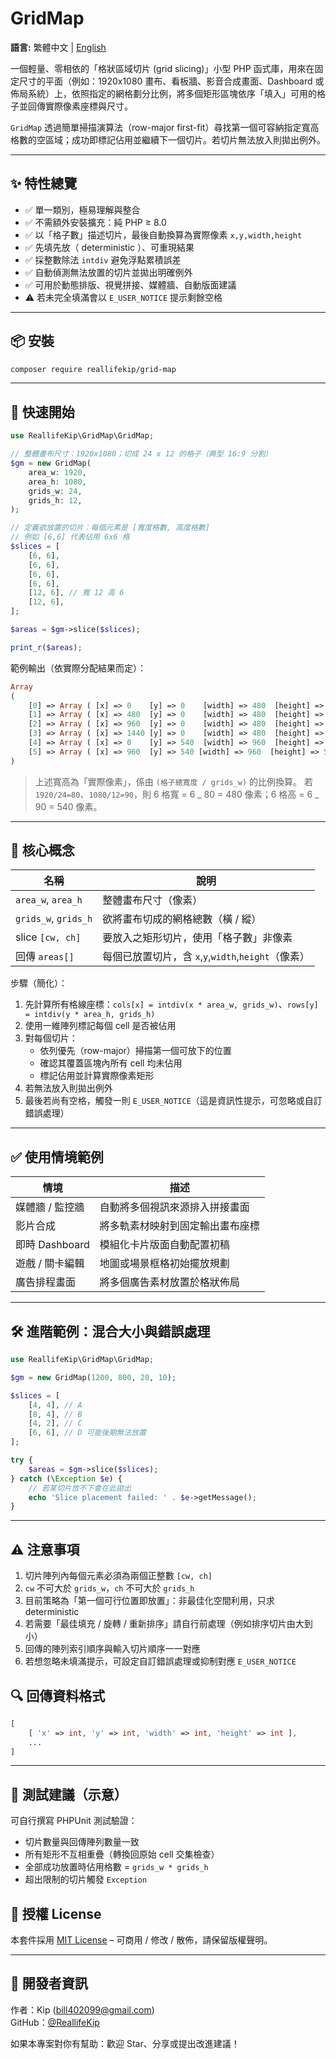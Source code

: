 # GridMap

**語言:** 繁體中文 | [English](README.en.md)

一個輕量、零相依的「格狀區域切片 (grid slicing)」小型 PHP 函式庫，用來在固定尺寸的平面（例如：1920x1080 畫布、看板牆、影音合成畫面、Dashboard 或佈局系統）上，依照指定的網格劃分比例，將多個矩形區塊依序「填入」可用的格子並回傳實際像素座標與尺寸。

`GridMap` 透過簡單掃描演算法（row-major first-fit）尋找第一個可容納指定寬高格數的空區域；成功即標記佔用並繼續下一個切片。若切片無法放入則拋出例外。

---

## ✨ 特性總覽

- ✅ 單一類別，極易理解與整合
- ✅ 不需額外安裝擴充：純 PHP ≥ 8.0
- ✅ 以「格子數」描述切片，最後自動換算為實際像素 `x,y,width,height`
- ✅ 先填先放（ deterministic ）、可重現結果
- ✅ 採整數除法 `intdiv` 避免浮點累積誤差
- ✅ 自動偵測無法放置的切片並拋出明確例外
- ✅ 可用於動態排版、視覺拼接、媒體牆、自動版面建議
- ⚠️ 若未完全填滿會以 `E_USER_NOTICE` 提示剩餘空格

---

## 📦 安裝

```bash
composer require reallifekip/grid-map
```

---

## 🚀 快速開始

```php
use ReallifeKip\GridMap\GridMap;

// 整體畫布尺寸：1920x1080；切成 24 x 12 的格子（典型 16:9 分割）
$gm = new GridMap(
	area_w: 1920,
	area_h: 1080,
	grids_w: 24,
	grids_h: 12,
);

// 定義欲放置的切片：每個元素是 [寬度格數, 高度格數]
// 例如 [6,6] 代表佔用 6x6 格
$slices = [
	[6, 6],
	[6, 6],
	[6, 6],
	[6, 6],
	[12, 6], // 寬 12 高 6
	[12, 6],
];

$areas = $gm->slice($slices);

print_r($areas);
```

範例輸出（依實際分配結果而定）：

```php
Array
(
	[0] => Array ( [x] => 0    [y] => 0    [width] => 480  [height] => 540 )
	[1] => Array ( [x] => 480  [y] => 0    [width] => 480  [height] => 540 )
	[2] => Array ( [x] => 960  [y] => 0    [width] => 480  [height] => 540 )
	[3] => Array ( [x] => 1440 [y] => 0    [width] => 480  [height] => 540 )
	[4] => Array ( [x] => 0    [y] => 540  [width] => 960  [height] => 540 )
	[5] => Array ( [x] => 960  [y] => 540 [width] => 960  [height] => 540 )
)
```

> 上述寬高為「實際像素」，係由 `(格子總寬度 / grids_w)` 的比例換算。
> 若 `1920/24=80`、`1080/12=90`，則 6 格寬 = 6 _ 80 = 480 像素；6 格高 = 6 _ 90 = 540 像素。

---

## 🧠 核心概念

| 名稱                 | 說明                                                |
| -------------------- | --------------------------------------------------- |
| `area_w`, `area_h`   | 整體畫布尺寸（像素）                                |
| `grids_w`, `grids_h` | 欲將畫布切成的網格總數（橫 / 縱）                   |
| slice `[cw, ch]`     | 要放入之矩形切片，使用「格子數」非像素              |
| 回傳 `areas[]`       | 每個已放置切片，含 `x`,`y`,`width`,`height`（像素） |

步驟（簡化）：

1. 先計算所有格線座標：`cols[x] = intdiv(x * area_w, grids_w)`、`rows[y] = intdiv(y * area_h, grids_h)`
2. 使用一維陣列標記每個 cell 是否被佔用
3. 對每個切片：
   - 依列優先（row-major）掃描第一個可放下的位置
   - 確認其覆蓋區塊內所有 cell 均未佔用
   - 標記佔用並計算實際像素矩形
4. 若無法放入則拋出例外
5. 最後若尚有空格，觸發一則 `E_USER_NOTICE`（這是資訊性提示，可忽略或自訂錯誤處理）

---

## ✅ 使用情境範例

| 情境            | 描述                             |
| --------------- | -------------------------------- |
| 媒體牆 / 監控牆 | 自動將多個視訊來源排入拼接畫面   |
| 影片合成        | 將多軌素材映射到固定輸出畫布座標 |
| 即時 Dashboard  | 模組化卡片版面自動配置初稿       |
| 遊戲 / 關卡編輯 | 地圖或場景框格初始擺放規劃       |
| 廣告排程畫面    | 將多個廣告素材放置於格狀佈局     |

---

## 🛠️ 進階範例：混合大小與錯誤處理

```php
use ReallifeKip\GridMap\GridMap;

$gm = new GridMap(1200, 800, 20, 10);

$slices = [
	[4, 4], // A
	[8, 4], // B
	[4, 2], // C
	[6, 6], // D 可能後期無法放置
];

try {
	$areas = $gm->slice($slices);
} catch (\Exception $e) {
	// 若某切片放不下會在此拋出
	echo 'Slice placement failed: ' . $e->getMessage();
}
```

---

## ⚠️ 注意事項

1. 切片陣列內每個元素必須為兩個正整數 `[cw, ch]`
2. `cw` 不可大於 `grids_w`，`ch` 不可大於 `grids_h`
3. 目前策略為「第一個可行位置即放置」：非最佳化空間利用，只求 deterministic
4. 若需要「最佳填充 / 旋轉 / 重新排序」請自行前處理（例如排序切片由大到小）
5. 回傳的陣列索引順序與輸入切片順序一一對應
6. 若想忽略未填滿提示，可設定自訂錯誤處理或抑制對應 `E_USER_NOTICE`

## 🔍 回傳資料格式

```php
[
	[ 'x' => int, 'y' => int, 'width' => int, 'height' => int ],
	...
]
```

---

## 🧪 測試建議（示意）

可自行撰寫 PHPUnit 測試驗證：

- 切片數量與回傳陣列數量一致
- 所有矩形不互相重疊（轉換回原始 cell 交集檢查）
- 全部成功放置時佔用格數 = `grids_w * grids_h`
- 超出限制的切片觸發 `Exception`

## 📄 授權 License

本套件採用 [MIT License](./LICENSE) – 可商用 / 修改 / 散佈，請保留版權聲明。

---

## 👤 開發者資訊

作者：Kip (bill402099@gmail.com)  
GitHub：[@ReallifeKip](https://github.com/ReallifeKip)

如果本專案對你有幫助：歡迎 Star、分享或提出改進建議！

